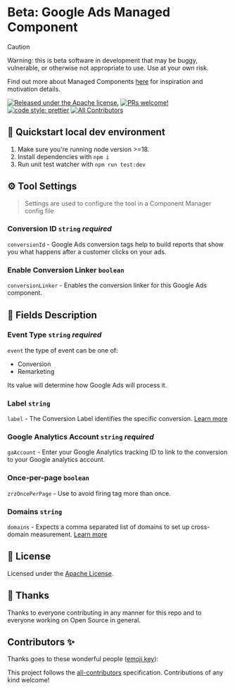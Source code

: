 # Beta: Google Ads Managed Component

> [!CAUTION]
> Warning: this is beta software in development that may be buggy, vulnerable, or otherwise not appropriate to use. Use at your own risk.

Find out more about Managed Components [here](https://blog.cloudflare.com/zaraz-open-source-managed-components-and-webcm/) for inspiration and motivation details.

[![Released under the Apache license.](https://img.shields.io/badge/license-apache-blue.svg)](./LICENSE)
[![PRs welcome!](https://img.shields.io/badge/PRs-welcome-brightgreen.svg)](./CONTRIBUTING.md)
[![code style: prettier](https://img.shields.io/badge/code_style-prettier-ff69b4.svg?style=flat-square)](https://github.com/prettier/prettier)
[![All Contributors](https://img.shields.io/github/all-contributors/managed-components/snapchat?color=ee8449&style=flat-square)](#contributors)

## 🚀 Quickstart local dev environment

1. Make sure you're running node version >=18.
2. Install dependencies with `npm i`
3. Run unit test watcher with `npm run test:dev`

## ⚙️ Tool Settings

> Settings are used to configure the tool in a Component Manager config file

### Conversion ID `string` _required_

`conversionId` - Google Ads conversion tags help to build reports that show you what happens after a customer clicks on your ads.

### Enable Conversion Linker `boolean`

`conversionLinker` - Enables the conversion linker for this Google Ads component.

## 🧱 Fields Description

### Event Type `string` _required_

`event` the type of event can be one of:

- Conversion
- Remarketing

Its value will determine how Google Ads will process it.

### Label `string`

`label` - The Conversion Label identifies the specific conversion. [Learn more](https://support.google.com/google-ads/answer/6095821)

### Google Analytics Account `string` _required_

`gaAccount` - Enter your Google Analytics tracking ID to link to the conversion to your Google analytics account.

### Once-per-page `boolean`

`zrzOncePerPage` - Use to avoid firing tag more than once.

### Domains `string`

`domains` - Expects a comma separated list of domains to set up cross-domain measurement. [Learn more](https://developers.google.com/tag-platform/devguides/cross-domain)

## 📝 License

Licensed under the [Apache License](./LICENSE).

## 💜 Thanks

Thanks to everyone contributing in any manner for this repo and to everyone working on Open Source in general.

## Contributors ✨

Thanks goes to these wonderful people ([emoji key](https://allcontributors.org/docs/en/emoji-key)):

<!-- ALL-CONTRIBUTORS-LIST:START - Do not remove or modify this section -->
<!-- prettier-ignore-start -->
<!-- markdownlint-disable -->

<!-- markdownlint-restore -->
<!-- prettier-ignore-end -->

<!-- ALL-CONTRIBUTORS-LIST:END -->

This project follows the [all-contributors](https://github.com/all-contributors/all-contributors) specification. Contributions of any kind welcome!
